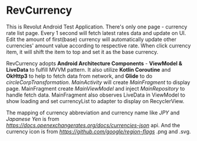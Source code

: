 # RevCurrency
This is Revolut Android Test Application. There's only one page - currency rate list page.
Every 1 second will fetch latest rates data and update on UI. 
Edit the amount of first(base) currency will automatically update other currencies' amount value according to respective rate.
When click currency item, it will shift the item to top and set it as the base currency. 

RevCurrency adopts **Android Architecture Components** - **ViewModel & LiveData** to fulfill MVVM pattern.
It also utilize **Kotlin Coroutine** and **OkHttp3** to help to fetch data from network, and **Glide** to do *circleCorpTransformation*.
*MainActivity* will create *MainFragment* to display page. MainFragment create *MainViewModel* and inject *MainRepository* to handle fetch data.
MainFragment also observes LiveData in ViewModel to show loading and set currencyList to adapter to display on RecyclerView.

The mapping of currency abbreviation and currency name like *JPY* and *Japanese Yen* is from *https://docs.openexchangerates.org/docs/currencies-json* api.
And the currency icon is from *https://github.com/google/region-flags* .png and .svg.